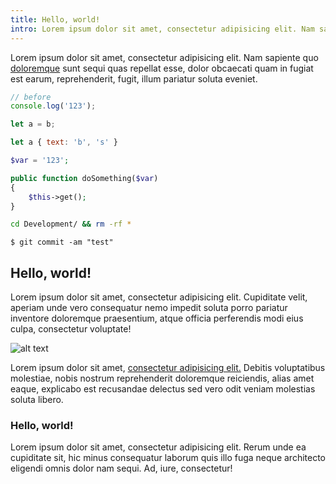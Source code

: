 ```yaml
---
title: Hello, world!
intro: Lorem ipsum dolor sit amet, consectetur adipisicing elit. Nam sapiente quo doloremque sunt sequi quas repellat esse.
---
```

Lorem ipsum dolor sit amet, consectetur adipisicing elit. Nam sapiente quo [doloremque](#) sunt sequi quas repellat esse, dolor obcaecati quam in fugiat est earum, reprehenderit, fugit, illum pariatur soluta eveniet.

``` js
// before
console.log('123');

let a = b;

let a { text: 'b', 's' }
````

```php
$var = '123';

public function doSomething($var)
{
    $this->get();
}
```

``` bash
cd Development/ && rm -rf *
```

``` git
$ git commit -am "test"
```


## Hello, world!

Lorem ipsum dolor sit amet, consectetur adipisicing elit. Cupiditate velit, aperiam unde vero consequatur nemo impedit soluta porro pariatur inventore doloremque praesentium, atque officia perferendis modi eius culpa, consectetur voluptate!

![alt text](https://source.unsplash.com/jJqd2mc-M9Q/1216x684 "Logo Title Text 1")

Lorem ipsum dolor sit amet, [consectetur adipisicing elit.](#) Debitis voluptatibus molestiae, nobis nostrum reprehenderit doloremque reiciendis, alias amet eaque, explicabo est recusandae delectus sed vero odit veniam molestias soluta libero.

### Hello, world!

Lorem ipsum dolor sit amet, consectetur adipisicing elit. Rerum unde ea cupiditate sit, hic minus consequatur laborum quis illo fuga neque architecto eligendi omnis dolor nam sequi. Ad, iure, consectetur!
